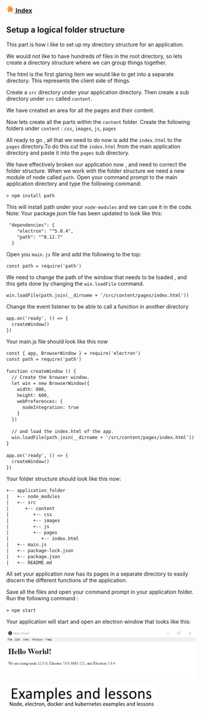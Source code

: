 ### [![Index](https://github.com/Roche-Olivier/help.windows10.nodejs.electron.basics/blob/master/_content/_images/home.png "Index") Index](https://github.com/Roche-Olivier/help.windows10.nodejs.electron.basics)

## Setup a logical folder structure

This part is how i like to set up my directory structure for an application.

We would not like to have hundreds of files in the root directory, so lets create a directory structure where we can group things together.

The html is the first glaring item we would like to get into a separate directory. This represents the client side of things.

Create a `src` directory under your application directory. Then create a sub directory under `src` called `content`.

We have created an area for all the pages and their content.

Now lets create all the parts within the `content` folder.
Create the following folders under `content`  : `css`, `images`, `js`, `pages`


All ready to go , all that we need to do now is add the `index.html` to the `pages` directory.To do this cut the `index.html` from the main application directory and paste it into the `pages` sub directory.


We have effectively broken our application now , and need to correct the folder structure.
When we work with the folder structure we need a new module of node called `path`.
Open your command prompt to the main application directory and type the following command:

`> npm install path`

This will install path under your `node-modules` and we can use it in the code.
Note:
Your package.json file has been updated to look like this:
``` 
 "dependencies": {
    "electron": "^5.0.4",
    "path": "^0.12.7"
  }
```

Open you `main.js` file and add the following to the top:
``` 
const path = require('path')
```
We need to change the path of the window that needs to be loaded , and this gets done by changing the `win.loadFile` command.
``` 
win.loadFile(path.join(__dirname + '/src/content/pages/index.html'))
```

Change the event listener to be able to call a function in another directory 
``` 
app.on('ready', () => {
  createWindow()
})
```
Your main.js file should look like this now 
``` 
const { app, BrowserWindow } = require('electron')
const path = require('path')

function createWindow () {
  // Create the browser window.
  let win = new BrowserWindow({
    width: 800,
    height: 600,
    webPreferences: {
      nodeIntegration: true
    }
  })

  // and load the index.html of the app.
  win.loadFile(path.join(__dirname + '/src/content/pages/index.html'))
}

app.on('ready', () => {
  createWindow()
})
```


Your folder structure should look like this now:
``` 
+-- application_folder
|   +-- node_modules
|   +-- src
|      +-- content
|         +-- css
|         +-- images
|         +-- js
|         +-- pages
|            +-- index.html
|   +-- main.js
|   +-- package-lock.json
|   +-- package.json
|   +-- README.md
```

All set your application now has its pages in a separate directory to easily discern the different functions of the application.

Save all the files and open your command prompt in your application folder.
Run the following command :

`> npm start `

Your application will start and open an electron window that looks like this:

![applicaiton_image](https://github.com/Roche-Olivier/help.windows10.nodejs.electron.basics/blob/master/_content/_images/screen/ex1_electron_screen.png "Application screen")

![Examples and lessons](https://github.com/Roche-Olivier/help.windows10.nodejs.electron.basics/blob/master/_content/_images/footer.png "Examples and lessons")



